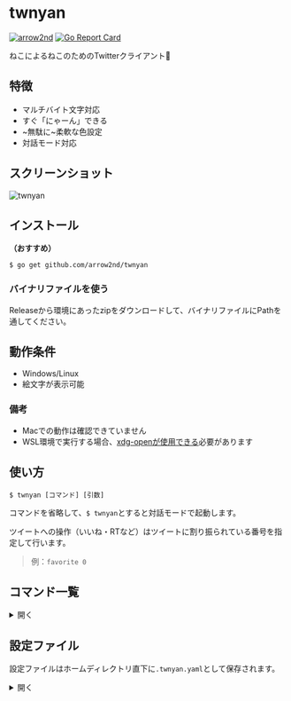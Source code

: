 # twnyan
[![arrow2nd](https://circleci.com/gh/arrow2nd/twnyan.svg?style=shield)](https://circleci.com/gh/arrow2nd/twnyan/tree/main)
[![Go Report Card](https://goreportcard.com/badge/github.com/arrow2nd/twnyan)](https://goreportcard.com/report/github.com/arrow2nd/twnyan)

ねこによるねこのためのTwitterクライアント🐾

## 特徴
- マルチバイト文字対応
- すぐ「にゃーん」できる
- ~無駄に~柔軟な色設定
- 対話モード対応

## スクリーンショット
![twnyan](https://user-images.githubusercontent.com/44780846/99259409-5058d280-285d-11eb-82f3-ba80065517be.gif)

## インストール
**（おすすめ）**

```$ go get github.com/arrow2nd/twnyan```

### バイナリファイルを使う
Releaseから環境にあったzipをダウンロードして、バイナリファイルにPathを通してください。

## 動作条件
- Windows/Linux
- 絵文字が表示可能

### 備考
- Macでの動作は確認できていません
- WSL環境で実行する場合、[xdg-openが使用できる](https://qiita.com/arrow2nd/items/5c02a8cdf8197ae15cb7)必要があります

## 使い方
```$ twnyan [コマンド] [引数]```

コマンドを省略して、```$ twnyan```とすると対話モードで起動します。

ツイートへの操作（いいね・RTなど）はツイートに割り振られている番号を指定して行います。
> 例：```favorite 0```

## コマンド一覧

<details>
<summary>開く</summary>

## tweet
**tweet [サブコマンド] [引数]**

ツイートの操作を行います。
> エイリアス: tw

| サブコマンド | エイリアス | 説明 | 引数 |
| -------- | -------- | -------- | -------- |
| なし |  | ツイートを投稿します | ```tweet [テキスト] [画像ファイル]``` |
| remove | rm | ツイートを削除します | ```tweet remove [<ツイート番号>]``` |

| 引数 | ヒント | 例 |
| -------- | -------- | -------- |
| テキスト | テキストと画像ファイルが無い場合「にゃーん」と投稿されます | ```tweet``` |
| 画像ファイル | 複数ある場合は半角スペースで区切って下さい | ```tweet 🍣 sushi1.png sushi2.png``` |
| ツイート番号 | 複数ある場合は半角スペースで区切って下さい | ```tweet remove 2 5``` |

- テキストを省略して、画像のみの投稿も可能です。(e.g. ```tweet cat.png```)

## timeline
**timeline [取得件数]**

ホームタイムラインを表示します。
> エイリアス: tl

| 引数 | ヒント | 例 |
| -------- | -------- | -------- |
| 取得件数 | 省略した場合、設定ファイル内のデフォルト値が指定されます | ```timeline 39``` |

## mention
**twnyan mention [取得件数]**

自分宛てのメンションを取得します。
> エイリアス: mt

| 引数 | ヒント | 例 |
| -------- | -------- | -------- |
| 取得件数 | 省略した場合、設定ファイル内のデフォルト値が指定されます | ```mention 20``` |

## list
**list [<リスト名>] [取得件数]**

リストのタイムラインを表示します。
> エイリアス: ls

| 引数 | ヒント | 例 |
| -------- | -------- | -------- |
| リスト名 | 対話モードで起動している場合、Tabキーで補完が可能です | ```list ねこたち```|
| 取得件数 | 省略した場合、設定ファイル内のデフォルト値が指定されます | ```list "ねこ集会 Ⅱ" 30``` |

## user
**user [サブコマンド] [引数]**

ユーザータイムラインを表示します。
> エイリアス: ur

| サブコマンド | エイリアス | 説明 | 引数 |
| -------- | -------- | -------- | -------- |
| なし |  | 指定したユーザーのタイムラインを表示します | ```user [ユーザーID] [取得件数]``` |
| number | num, no | 指定したツイートの投稿者のタイムラインを表示します | ```user number [<ツイート番号>] [取得件数]``` |

| 引数 | ヒント | 例 |
| -------- | -------- | -------- |
| ユーザーID | 省略した場合、自分が指定されます | ```user``` |
| 取得件数 | 省略した場合、設定ファイル内のデフォルト値が指定されます | ```user twitter 15``` |

- ユーザーIDの'@'は省略可能です。

## search
**search [<キーワード>] [取得件数]**

過去7日間のツイートツイートを検索します。
> エイリアス: sh

| 引数 | ヒント | 例 |
| -------- | -------- | -------- |
| キーワード | スペースを含む場合は""で囲んで下さい | ```search "cat dog"``` |
| 取得件数 | 省略した場合、設定ファイル内のデフォルト値が指定されます | ```search sushi 5``` |

## favorite
**favorite [サブコマンド] [<ツイート番号>]**

いいねの操作を行います。
> エイリアス: like, fv

| サブコマンド | エイリアス | 説明 |
| -------- | -------- | -------- |
| なし |  | ツイートにいいねします |
| remove | rm | いいねを取り消します |

| 引数 | ヒント | 例 |
| -------- | -------- | -------- |
| ツイート番号 | 複数ある場合は半角スペースで区切って下さい | ```favorite 1 2``` |

## retweet
**retweet [サブコマンド] [引数]**

リツイートの操作を行います。
> エイリアス: rt

| サブコマンド | エイリアス | 説明 | 引数 |
| -------- | -------- | -------- | -------- |
| なし |  | ツイートをリツイートします | ```retweet [<ツイート番号>]``` |
| quote | qt | 引用リツイートします | ```retweet quote [<ツイート番号>] [テキスト] [画像ファイル]``` |
| remove | rm | リツイートを取り消します | ```retweet remove [<ツイート番号>]``` |

| 引数 | ヒント | 例 |
| -------- | -------- | -------- |
| ツイート番号 | 複数ある場合は半角スペースで区切って下さい | ```retweet 1 5``` |
| テキスト | テキストと画像ファイルが無い場合「にゃーん」と投稿されます | ```retweet quote 1``` |
| 画像ファイル | 複数ある場合は半角スペースで区切って下さい | ```retweet quote 1 🍣 sushi1.png sushi2.png``` |

## reply
**reply [<ツイート番号>] [テキスト] [画像ファイル]**

ツイートにリプライを送ります。
> エイリアス: rp

| 引数 | ヒント | 例 |
| -------- | -------- | -------- |
| テキスト | テキストと画像ファイルが無い場合「にゃーん」と投稿されます | ```reply 1``` |
| 画像ファイル | 複数ある場合は半角スペースで区切って下さい | ```reply 寿司みて sushi1.png sushi2.png``` |

- テキストを省略して、画像のみの投稿も可能です。(e.g. ```reply dog.png```)

## follow
**follow [サブコマンド] [<ツイート番号/ユーザーID>]**

フォローの操作を行います。
> エイリアス: fw

| サブコマンド | エイリアス | 説明 
| -------- | -------- | -------- |
| なし | | ユーザーをフォローします |
| remove | rm | フォローを取り消します |

| 引数 | ヒント | 例 |
| -------- | -------- | -------- |
| ツイート番号 | 指定したツイートの投稿者をフォローします | ```follow 1``` |
| ユーザーID | 入力したユーザーIDのユーザーをフォローします | ```follow arrow_2nd``` |

## block
**block [サブコマンド] [<ツイート番号/ユーザーID>]**

ブロックの操作を行います。
> エイリアス: bk

| サブコマンド | エイリアス | 説明 |
| -------- | -------- | -------- |
| なし | | ユーザーをブロックします |
| remove | rm | ブロックを取り消します |

| 引数 | ヒント | 例 |
| -------- | -------- | -------- |
| ツイート番号 | 指定したツイートの投稿者をブロックします | ```block 1``` |
| ユーザーID | 入力したユーザーIDのユーザーをブロックします | ```block arrow_2nd``` |

## mute
**mute [サブコマンド] [<ツイート番号/ユーザーID>]**

ミュートの操作を行います。
> エイリアス: mt

| サブコマンド | エイリアス | 説明 |
| -------- | -------- | -------- |
| なし |  | ユーザーをミュートします |
| remove | rm | ミュートを取り消します |

| 引数 | ヒント | 例 |
| -------- | -------- | -------- |
| ツイート番号 | 指定したツイートの投稿者をミュートします | ```mute 1``` |
| ユーザーID | 入力したユーザーIDのユーザーをミュートします | ```mute arrow_2nd``` |

## open
**open [<ツイート番号>]**

指定したツイートをブラウザで開きます。
> エイリアス: op

## config
**config [<サブコマンド>]**

設定ファイルの操作を行います。

| サブコマンド | 説明 | 例 |
| -------- | -------- | -------- |
| reset    | 設定を初期化します | ```config reset``` |
| remove   | 設定ファイルを削除します | ```config remove``` |
 
</details>

## 設定ファイル
設定ファイルはホームディレクトリ直下に```.twnyan.yaml```として保存されます。

<details>
<summary>開く</summary>

## ColorData
色の設定です。16進数カラーコードで指定します。

| 名前 | 説明 |
| -------- | -------- |
| Accent1 | ツイート番号の背景色など |
| Accent2 | ツイートの投稿時間など |
| Accent3 | どこか |
| BoxFg | ツイート番号の文字色など |
| UserName | ユーザー名 |
| UserID | ユーザーID |
| Text | ツイート文 |
| Separator | セパレーター（--------） |
| Reply | リプライ先のID、リプライ表示 |
| Hashtag | ハッシュタグ |
| Fav | いいね数 |
| RT | リツイート数、リツイート表示 |
| Verified | 認証済み表示 |
| Protected | 鍵アカウント表示 |
| Follow | フォロー表示 |
| Block | ブロック表示 |
| Mute | ミュート表示 |
 
## DefaultData
デフォルト値の設定です。

| 名前 | 説明 |
| -------- | -------- |
| Counts | デフォルトの取得件数 |
| Prompt | プロンプトの表示文字 |
| DateFormat | 日付のフォーマット |
| TimeFormat | 時刻のフォーマット |

フォーマットは[timeパッケージのフォーマット文字列](https://golang.org/pkg/time/#pkg-constants)と同じ書式です。

</details>
